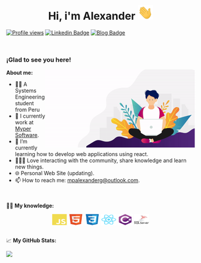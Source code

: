 <h1 align="center">Hi, i'm Alexander <img src="https://raw.githubusercontent.com/ABSphreak/ABSphreak/master/gifs/Hi.gif" width="40" /></h1>


[![Profile views](https://komarev.com/ghpvc/?username=AlexanderG8&style=flat-square)](https://github.com/AlexanderG8)
[![Linkedin Badge](https://img.shields.io/badge/-LinkedIn-0e76a8?style=flat-square&logo=Linkedin&logoColor=white)](https://www.linkedin.com/in/alexander-gomez-130587268/)
[![Blog Badge](https://img.shields.io/badge/Website-3b5998?style=flat-square&logo=google-chrome&logoColor=white)](updating)

</br>

### ¡Glad to see you here!

<img align="right" alt="Gif" src="https://raw.githubusercontent.com/AlexanderG8/alexanderg8/master/images/programming.gif" width="400" />


**About me:**

- 👨‍💻 A Systems Engineering student from Peru
- 🏢 I currently work at <a href="https://myper.com.pe/" target="_blank">Myper Software</a>.
- 📝 I’m currently learning how to develop web applications using react. 
- 🧑‍🤝‍🧑 Love interacting with the community, share knowledge and learn new things.
- 🌐 Personal Web Site (updating).
- 📫 How to reach me: mpalexanderg@outlook.com.

</br>

👨‍💻 **My knowledge:**

<div align="center">
  <img align="center" alt="Js" height="30" width="40" src="https://raw.githubusercontent.com/devicons/devicon/master/icons/javascript/javascript-plain.svg">  
  <img align="center" alt="HTML" height="30" width="40" src="https://raw.githubusercontent.com/devicons/devicon/master/icons/html5/html5-original.svg">
  <img align="center" alt="CSS" height="30" width="40" src="https://raw.githubusercontent.com/devicons/devicon/master/icons/css3/css3-original.svg">
  <img align="center" alt="React" height="30" width="40" src="https://raw.githubusercontent.com/devicons/devicon/master/icons/react/react-original.svg">
  <img align="center" alt="Csharp" height="30" width="40" src="https://raw.githubusercontent.com/devicons/devicon/master/icons/csharp/csharp-original.svg">
  <img align="center" alt="Csharp" height="30" width="40" src="https://raw.githubusercontent.com/AlexanderG8/alexanderg8/master/images/sqlserver.png">
</div>

<br>

📈 **My GitHub Stats:**

<p>
  <img height="180em" src="https://github-readme-stats.vercel.app/api?username=AlexanderG8&show_icons=true&hide_border=true&&count_private=true&include_all_commits=true" />
</p>
